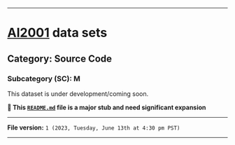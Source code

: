 
***

# [AI2001](https://github.com/seanpm2001/AI2001/) data sets

## Category: Source Code

### Subcategory (SC): M

This dataset is under development/coming soon.

**🌱️ This [`README.md`](/README.md) file is a major stub and need significant expansion**

***

**File version:** `1 (2023, Tuesday, June 13th at 4:30 pm PST)`

***
